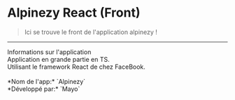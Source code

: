 # Alpinezy React (Front)
> Ici se trouve le front de l'application alpinezy !

<hr>
Informations sur l'application
<br>
Application en grande partie en TS.
<br>
Utilisant le framework React de chez FaceBook.
<br>
<br>
*Nom de l'app:* `Alpinezy`
<br>
*Développé par:* `Mayo`
